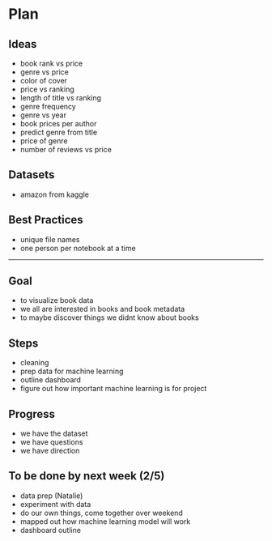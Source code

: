 # Plan

## Ideas
- book rank vs price
- genre vs price
- color of cover
- price vs ranking
- length of title vs ranking
- genre frequency
- genre vs year
- book prices per author
- predict genre from title
- price of genre
- number of reviews vs price

## Datasets
- amazon from kaggle

## Best Practices
- unique file names
- one person per notebook at a time

---------------------------

## Goal
- to visualize book data
- we all are interested in books and book metadata
- to maybe discover things we didnt know about books

## Steps
- cleaning
- prep data for machine learning
- outline dashboard
- figure out how important machine learning is for project

## Progress
- we have the dataset
- we have questions
- we have direction

## To be done by next week (2/5)
- data prep (Natalie)
- experiment with data
- do our own things, come together over weekend
- mapped out how machine learning model will work
- dashboard outline